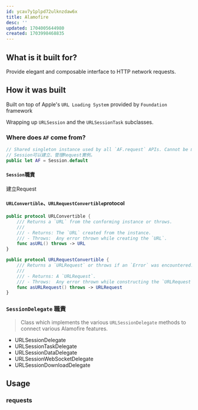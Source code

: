 ```yaml
---
id: ycav7y1plpd72ulknzdaw6x
title: Alamofire
desc: ''
updated: 1704005644980
created: 1703998468835
---
```


## What is it built for?

Provide elegant and composable interface to HTTP network requests.

## How it was built

Built on top of Apple's `URL Loading System` provided by `Foundation` framework

Wrapping up `URLSession` and the `URLSessionTask` subclasses.

### Where does `AF` come from?

```swift
// Shared singleton instance used by all `AF.request` APIs. Cannot be modified.
// Session可以建立、管理Request實例。
public let AF = Session.default
```

#### `Session`職責

建立Request

#### `URLConvertible`、`URLRequestConvertible`protocol

```swift
public protocol URLConvertible {
    /// Returns a `URL` from the conforming instance or throws.
    ///
    /// - Returns: The `URL` created from the instance.
    /// - Throws:  Any error thrown while creating the `URL`.
    func asURL() throws -> URL
}

public protocol URLRequestConvertible {
    /// Returns a `URLRequest` or throws if an `Error` was encountered.
    ///
    /// - Returns: A `URLRequest`.
    /// - Throws:  Any error thrown while constructing the `URLRequest`.
    func asURLRequest() throws -> URLRequest
}
```



### `SessionDelegate` 職責

> Class which implements the various `URLSessionDelegate` methods to connect various Alamofire features.

- URLSessionDelegate
- URLSessionTaskDelegate
- URLSessionDataDelegate
- URLSessionWebSocketDelegate
- URLSessionDownloadDelegate

## Usage

### requests


